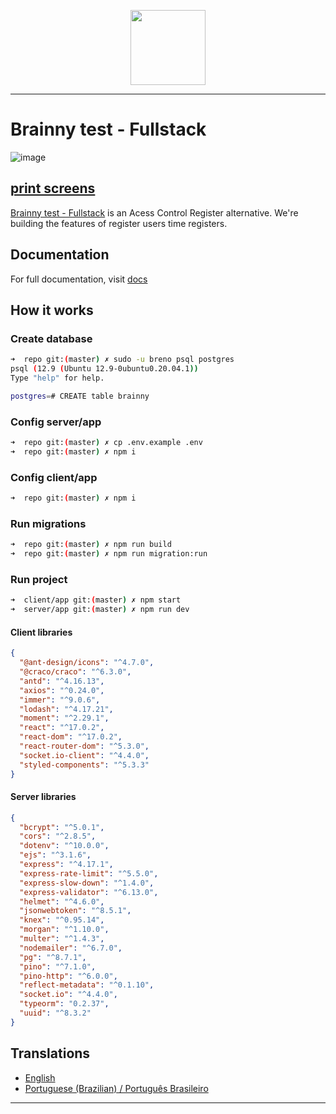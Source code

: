 <p align="center">
  <img src="https://user-images.githubusercontent.com/46490801/146956903-8ca6f3e7-633c-4928-b740-6c7212937085.png" width="120" />
</p>

---

# Brainny test - Fullstack

![image](https://user-images.githubusercontent.com/46490801/146957080-2f2115a6-12d0-4826-9558-90939632949c.png)

## [print screens](https://github.com/brenogcota/brainny-test/issues/1)

[Brainny test - Fullstack](https://github.com/brenogcota/brainny-test/) is an Acess Control Register alternative. We're building the features of register users time registers.

## Documentation

For full documentation, visit [docs](https://github.com/brenogcota/brainny-test/tree/master/docs)

## How it works

### Create database
```bash
➜  repo git:(master) ✗ sudo -u breno psql postgres
psql (12.9 (Ubuntu 12.9-0ubuntu0.20.04.1))
Type "help" for help.

postgres=# CREATE table brainny
```

### Config server/app
```bash
➜  repo git:(master) ✗ cp .env.example .env
➜  repo git:(master) ✗ npm i
```

### Config client/app
```bash
➜  repo git:(master) ✗ npm i
```

### Run migrations
```bash
➜  repo git:(master) ✗ npm run build
➜  repo git:(master) ✗ npm run migration:run
```

### Run project
```bash
➜  client/app git:(master) ✗ npm start
➜  server/app git:(master) ✗ npm run dev
```


#### Client libraries
```json
{
  "@ant-design/icons": "^4.7.0",
  "@craco/craco": "^6.3.0",
  "antd": "^4.16.13",
  "axios": "^0.24.0",
  "immer": "^9.0.6",
  "lodash": "^4.17.21",
  "moment": "^2.29.1",
  "react": "^17.0.2",
  "react-dom": "^17.0.2",
  "react-router-dom": "^5.3.0",
  "socket.io-client": "^4.4.0",
  "styled-components": "^5.3.3"
}

```

#### Server libraries
```json
{
  "bcrypt": "^5.0.1",
  "cors": "^2.8.5",
  "dotenv": "^10.0.0",
  "ejs": "^3.1.6",
  "express": "^4.17.1",
  "express-rate-limit": "^5.5.0",
  "express-slow-down": "^1.4.0",
  "express-validator": "^6.13.0",
  "helmet": "^4.6.0",
  "jsonwebtoken": "^8.5.1",
  "knex": "^0.95.14",
  "morgan": "^1.10.0",
  "multer": "^1.4.3",
  "nodemailer": "^6.7.0",
  "pg": "^8.7.1",
  "pino": "^7.1.0",
  "pino-http": "^6.0.0",
  "reflect-metadata": "^0.1.10",
  "socket.io": "^4.4.0",
  "typeorm": "0.2.37",
  "uuid": "^8.3.2"
}

```

## Translations

- [English](https://github.com/brenogcota/brainny-test/)
- [Portuguese (Brazilian) / Português Brasileiro](https://github.com/brenogcota/brainny-test/)


---




